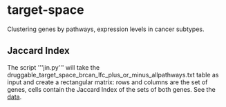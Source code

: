 # target-space
Clustering genes by pathways, expression levels in cancer subtypes.


## Jaccard Index

The script '''jin.py''' will take the
druggable_target_space_brcan_lfc_plus_or_minus_allpathways.txt table
as input and create a rectangular matrix: rows and columns are the set
of genes, cells contain the Jaccard Index of the sets of both genes.
See the [data](data).

